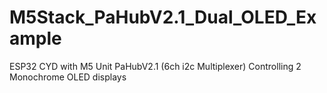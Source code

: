 # M5Stack_PaHubV2.1_Dual_OLED_Example
ESP32 CYD with M5 Unit PaHubV2.1 (6ch i2c Multiplexer) Controlling 2 Monochrome OLED displays
